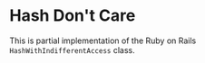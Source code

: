 # Hash Don't Care

This is partial implementation of the Ruby on Rails `HashWithIndifferentAccess` class.
